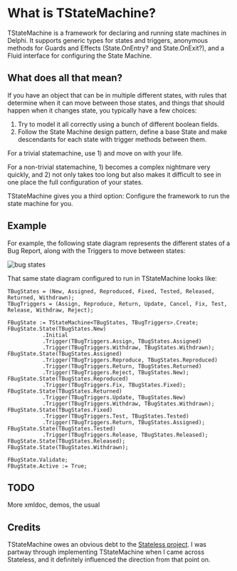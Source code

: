 What is TStateMachine?
======================
TStateMachine is a framework for declaring and running state machines in Delphi. It supports generic types for states and triggers, anonymous methods for Guards and Effects (State.OnEntry? and State.OnExit?), and a Fluid interface for configuring the State Machine.

What does all that mean?
------------------------
If you have an object that can be in multiple different states, with rules that determine when it can move between those states, and things that should happen when it changes state, you typically have a few choices:

1. Try to model it all correctly using a bunch of different boolean fields.
2. Follow the State Machine design pattern, define a base State and make descendants for each state with trigger methods between them.

For a trivial statemachine, use 1) and move on with your life.

For a non-trivial statemachine, 1) becomes a complex nightmare very quickly, and 2) not only takes too long but also makes it difficult to see in one place the full configuration of your states.

TStateMachine gives you a third option: Configure the framework to run the state machine for you.

Example
-------
For example, the following state diagram represents the different states of a Bug Report, along with the Triggers to move between states:

![bug states](http://www.malcolmgroves.com/images/googlecode/bugstates.png)

That same state diagram configured to run in TStateMachine looks like:

    TBugStates = (New, Assigned, Reproduced, Fixed, Tested, Released, Returned, Withdrawn);
    TBugTriggers = (Assign, Reproduce, Return, Update, Cancel, Fix, Test, Release, Withdraw, Reject);
 
    FBugState := TStateMachine<TBugStates, TBugTriggers>.Create;
    FBugState.State(TBugStates.New)
               .Initial
               .Trigger(TBugTriggers.Assign, TBugStates.Assigned)
               .Trigger(TBugTriggers.Withdraw, TBugStates.Withdrawn);
    FBugState.State(TBugStates.Assigned)
               .Trigger(TBugTriggers.Reproduce, TBugStates.Reproduced)
               .Trigger(TBugTriggers.Return, TBugStates.Returned)
               .Trigger(TBugTriggers.Reject, TBugStates.New);
    FBugState.State(TBugStates.Reproduced)
               .Trigger(TBugTriggers.Fix, TBugStates.Fixed);
    FBugState.State(TBugStates.Returned)
               .Trigger(TBugTriggers.Update, TBugStates.New)
               .Trigger(TBugTriggers.Withdraw, TBugStates.Withdrawn);
    FBugState.State(TBugStates.Fixed)
               .Trigger(TBugTriggers.Test, TBugStates.Tested)
               .Trigger(TBugTriggers.Return, TBugStates.Assigned);
    FBugState.State(TBugStates.Tested)
               .Trigger(TBugTriggers.Release, TBugStates.Released);
    FBugState.State(TBugStates.Released);
    FBugState.State(TBugStates.Withdrawn);
   
    FBugState.Validate;
    FBugState.Active := True;

TODO
----
More xmldoc, demos, the usual

Credits
-------
TStateMachine owes an obvious debt to the [Stateless project](http://code.google.com/p/stateless/). I was partway through implementing TStateMachine when I came across Stateless, and it definitely influenced the direction from that point on.
